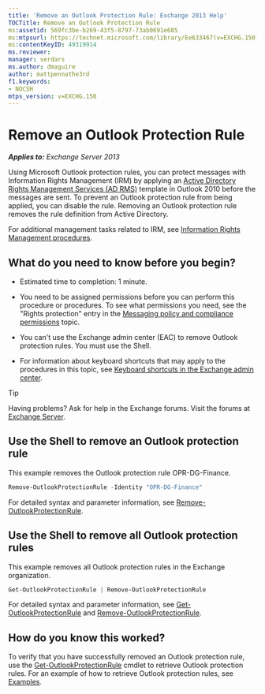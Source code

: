 ```yaml
---
title: 'Remove an Outlook Protection Rule: Exchange 2013 Help'
TOCTitle: Remove an Outlook Protection Rule
ms:assetid: 569fc3be-b269-43f5-8797-73ab0691e685
ms:mtpsurl: https://technet.microsoft.com/library/Ee633467(v=EXCHG.150)
ms:contentKeyID: 49319914
ms.reviewer: 
manager: serdars
ms.author: dmaguire
author: mattpennathe3rd
f1.keywords:
- NOCSH
mtps_version: v=EXCHG.150
---
```


# Remove an Outlook Protection Rule

_**Applies to:** Exchange Server 2013_

Using Microsoft Outlook protection rules, you can protect messages with Information Rights Management (IRM) by applying an [Active Directory Rights Management Services (AD RMS)](https://docs.microsoft.com/previous-versions/windows/it-pro/windows-server-2012-R2-and-2012/hh831364(v=ws.11)x) template in Outlook 2010 before the messages are sent. To prevent an Outlook protection rule from being applied, you can disable the rule. Removing an Outlook protection rule removes the rule definition from Active Directory.

For additional management tasks related to IRM, see [Information Rights Management procedures](information-rights-management-procedures-exchange-2013-help.md).

## What do you need to know before you begin?

- Estimated time to completion: 1 minute.

- You need to be assigned permissions before you can perform this procedure or procedures. To see what permissions you need, see the "Rights protection" entry in the [Messaging policy and compliance permissions](messaging-policy-and-compliance-permissions-exchange-2013-help.md) topic.

- You can't use the Exchange admin center (EAC) to remove Outlook protection rules. You must use the Shell.

- For information about keyboard shortcuts that may apply to the procedures in this topic, see [Keyboard shortcuts in the Exchange admin center](keyboard-shortcuts-in-the-exchange-admin-center-2013-help.md).

> [!TIP]
> Having problems? Ask for help in the Exchange forums. Visit the forums at [Exchange Server](https://go.microsoft.com/fwlink/p/?linkid=60612).

## Use the Shell to remove an Outlook protection rule

This example removes the Outlook protection rule OPR-DG-Finance.

```powershell
Remove-OutlookProtectionRule -Identity "OPR-DG-Finance"
```

For detailed syntax and parameter information, see [Remove-OutlookProtectionRule](https://docs.microsoft.com/powershell/module/exchange/Remove-OutlookProtectionRule).

## Use the Shell to remove all Outlook protection rules

This example removes all Outlook protection rules in the Exchange organization.

```powershell
Get-OutlookProtectionRule | Remove-OutlookProtectionRule
```

For detailed syntax and parameter information, see [Get-OutlookProtectionRule](https://docs.microsoft.com/powershell/module/exchange/Get-OutlookProtectionRule) and [Remove-OutlookProtectionRule](https://docs.microsoft.com/powershell/module/exchange/Remove-OutlookProtectionRule).

## How do you know this worked?

To verify that you have successfully removed an Outlook protection rule, use the [Get-OutlookProtectionRule](https://docs.microsoft.com/powershell/module/exchange/Get-OutlookProtectionRule) cmdlet to retrieve Outlook protection rules. For an example of how to retrieve Outlook protection rules, see [Examples](https://docs.microsoft.com/powershell/module/exchange/Get-OutlookProtectionRule#examples).
